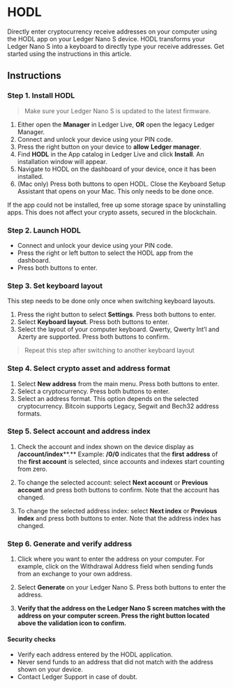 
# HODL

Directly enter cryptocurrency receive addresses on your computer using the HODL app on your Ledger Nano S device. HODL transforms your Ledger Nano S into a keyboard to directly type your receive addresses. Get started using the instructions in this article.

## Instructions

### Step 1. Install HODL

>Make sure your Ledger Nano S is updated to the latest firmware.

1.  Either open the **Manager** in Ledger Live, **OR** open the legacy Ledger Manager.
2.  Connect and unlock your device using your PIN code.
3.  Press the right button on your device to **allow** **Ledger manager**.
4.  Find **HODL** in the App catalog in Ledger Live and click **Install**.  An installation window will appear.
5.  Navigate to HODL on the dashboard of your device, once it has been installed.
6.  (Mac only) Press both buttons to open HODL. Close the Keyboard Setup Assistant that opens on your Mac. This only needs to be done once.

If the app could not be installed, free up some storage space by uninstalling apps. This does not affect your crypto assets, secured in the blockchain.

### Step 2. Launch HODL

-   Connect and unlock your device using your PIN code.
-   Press the right or left button to select the HODL app from the dashboard.
-   Press both buttons to enter.

### Step 3. Set keyboard layout

This step needs to be done only once when switching keyboard layouts.

1.  Press the right button to select **Settings**. Press both buttons to enter.
2.  Select **Keyboard layout**. Press both buttons to enter.
3.  Select the layout of your computer keyboard. Qwerty, Qwerty Int’l and Azerty are supported. Press both buttons to confirm.

>Repeat this step after switching to another keyboard layout

### Step 4. Select crypto asset and address format

1.  Select **New address** from the main menu. Press both buttons to enter.
2.  Select a cryptocurrency. Press both buttons to enter.
3.  Select an address format. This option depends on the selected cryptocurrency. Bitcoin supports Legacy, Segwit and Bech32 address formats.

### Step 5. Select account and address index

1.  Check the account and index shown on the device display as **/account/index****.** Example: **/0/0** indicates that the **first** **address** of the **first account** is selected, since accounts and indexes start counting from zero.  
    
2.  To change the selected account: select **Next account** or **Previous account** and press both buttons to confirm. Note that the account has changed.  
    
3.  To change the selected address index: select **Next index** or **Previous index** and press both buttons to enter. Note that the address index has changed.

### Step 6. Generate and verify address

1.  Click where you want to enter the address on your computer. For example, click on the Withdrawal Address field when sending funds from an exchange to your own address.  
    
2.  Select **Generate** on your Ledger Nano S. Press both buttons to enter the address.  
    
3.  **Verify that the address on the Ledger Nano S screen matches with the address on your computer screen. Press the right button located above the validation icon to confirm.**

#### Security checks

-   Verify each address entered by the HODL application.
-   Never send funds to an address that did not match with the address shown on your device.
-   Contact Ledger Support in case of doubt.
